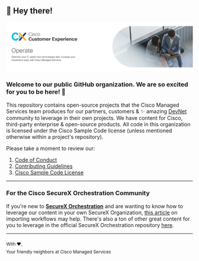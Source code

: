 ## 👋 Hey there! 

[![CX Operate](https://raw.githubusercontent.com/ciscomanagedservices/.github/main/profile/landing.png)](https://www.cisco.com/c/m/en_us/customer-experience/operate.html)

### Welcome to our public GitHub organization. We are so excited for you to be here! 🎉

This repository contains open-source projects that the Cisco Managed Services team produces for our partners, customers & ✨ amazing [DevNet](developer.cisco.com) community to leverage in their own projects. We have content for Cisco, third-party enterprise & open-source products. All code in this organization is licensed under the Cisco Sample Code license (unless mentioned otherwise within a project's repository).

Please take a moment to review our:
1. [Code of Conduct](https://github.com/ciscomanagedservices/.github/blob/main/CODE_OF_CONDUCT.md)
2. [Contributing Guidelines](https://github.com/ciscomanagedservices/.github/blob/main/CONTRIBUTING.md)
3. [Cisco Sample Code License](https://github.com/ciscomanagedservices/.github/blob/main/LICENSE.md)

---

### For the Cisco SecureX Orchestration Community

If you're new to [**SecureX Orchestration**](https://www.cisco.com/c/en/us/products/security/securex/securex-orchestration.html) and are wanting to know how to leverage our content in your own SecureX Organization, [this article](https://ciscosecurity.github.io/sxo-05-security-workflows/importing) on importing workflows may help. There's also a ton of other great content for you to leverage in the official SecureX Orchestration repository [here](https://ciscosecurity.github.io/sxo-05-security-workflows/).

---

<sub>With ❤️,
<br>Your friendly neighbors at Cisco Managed Services
